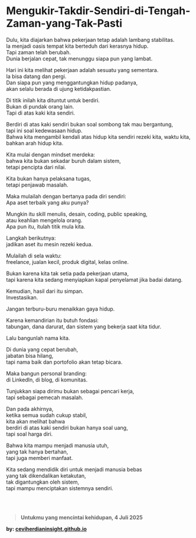 # Mengukir-Takdir-Sendiri-di-Tengah-Zaman-yang-Tak-Pasti


Dulu, kita diajarkan bahwa pekerjaan tetap adalah lambang stabilitas.  
Ia menjadi oasis tempat kita berteduh dari kerasnya hidup.  
Tapi zaman telah berubah.  
Dunia berjalan cepat, tak menunggu siapa pun yang lambat.  

Hari ini kita melihat pekerjaan adalah sesuatu yang sementara.  
Ia bisa datang dan pergi.  
Dan siapa pun yang menggantungkan hidup padanya,  
akan selalu berada di ujung ketidakpastian.



Di titik inilah kita dituntut untuk berdiri.  
Bukan di pundak orang lain.  
Tapi di atas kaki kita sendiri.  

Berdiri di atas kaki sendiri bukan soal sombong tak mau bergantung,  
tapi ini soal kedewasaan hidup.  
Bahwa kita mengambil kendali atas hidup kita sendiri
rezeki kita, waktu kita, bahkan arah hidup kita.



Kita mulai dengan mindset merdeka:  
bahwa kita bukan sekadar buruh dalam sistem,  
tetapi pencipta dari nilai.  

Kita bukan hanya pelaksana tugas,  
tetapi penjawab masalah.  

Maka mulailah dengan bertanya pada diri sendiri:  
Apa aset terbaik yang aku punya? 

Mungkin itu skill menulis, desain, coding, public speaking,  
atau keahlian mengelola orang.  
Apa pun itu, itulah titik mula kita.



Langkah berikutnya:  
jadikan aset itu mesin rezeki kedua.  

Mulailah di sela waktu:  
freelance, jualan kecil, produk digital, kelas online.  

Bukan karena kita tak setia pada pekerjaan utama,  
tapi karena kita sedang menyiapkan kapal penyelamat jika badai datang.



Kemudian, hasil dari itu simpan.  
Investasikan. 

Jangan terburu-buru menaikkan gaya hidup.  

Karena kemandirian itu butuh fondasi:  
tabungan, dana darurat, dan sistem yang bekerja saat kita tidur.



Lalu bangunlah nama kita.  

Di dunia yang cepat berubah,  
jabatan bisa hilang,  
tapi nama baik dan portofolio akan tetap bicara.  

Maka bangun personal branding:  
di LinkedIn, di blog, di komunitas.  

Tunjukkan siapa dirimu
bukan sebagai pencari kerja,  
tapi sebagai pemecah masalah.



Dan pada akhirnya,  
ketika semua sudah cukup stabil,  
kita akan melihat bahwa  
berdiri di atas kaki sendiri bukan hanya soal uang,  
tapi soal harga diri.   

Bahwa kita mampu menjadi manusia utuh,  
yang tak hanya bertahan,  
tapi juga memberi manfaat.



Kita sedang mendidik diri untuk menjadi manusia bebas  
yang tak dikendalikan ketakutan,  
tak digantungkan oleh sistem,  
tapi mampu menciptakan sistemnya sendiri.


<br>
<br>


> **Untukmu yang mencintai kehidupan, 4 Juli 2025**

**by: [ceviherdianinsight.github.io](https://ceviherdianinsight.github.io)**



